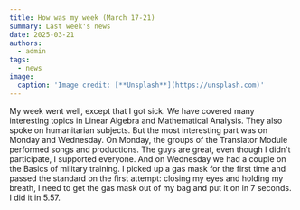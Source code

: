 ```yaml
---
title: How was my week (March 17-21)
summary: Last week's news
date: 2025-03-21
authors:
  - admin
tags:
  - news
image:
  caption: 'Image credit: [**Unsplash**](https://unsplash.com)'
---
```


My week went well, except that I got sick. We have covered many interesting topics in Linear Algebra and Mathematical Analysis. They also spoke on humanitarian subjects. But the most interesting part was on Monday and Wednesday.
On Monday, the groups of the Translator Module performed songs and productions. The guys are great, even though I didn't participate, I supported everyone.
And on Wednesday we had a couple on the Basics of military training. I picked up a gas mask for the first time and passed the standard on the first attempt: closing my eyes and holding my breath, I need to get the gas mask out of my bag and put it on in 7 seconds. I did it in 5.57.

